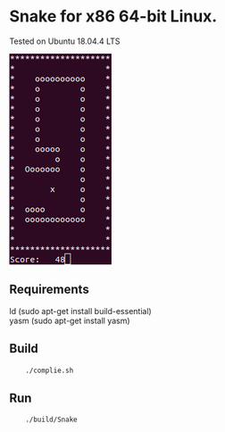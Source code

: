 # Snake for x86 64-bit Linux.

Tested on Ubuntu 18.04.4 LTS

<img src="screenshot/Screenshot.png" />

## Requirements

ld (sudo apt-get install build-essential)  
yasm (sudo apt-get install yasm)

## Build
```bash
	./complie.sh
```

## Run
```bash
	./build/Snake
```
